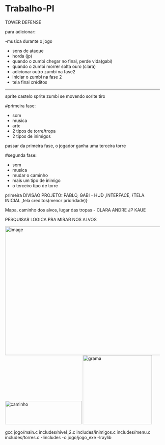 # Trabalho-PI

TOWER DEFENSE

para adicionar: 

-musica durante o jogo
- sons de ataque
- horda (jp)
- quando o zumbi chegar no final, perde vida(gabi)
- quando o zumbi morrer solta ouro (clara)
- adicionar outro zumbi na fase2
- iniciar o zumbi na fase 2
- tela final créditos
-------------
sprite castelo
sprite zumbi se movendo
sorite tiro

#primeira fase:    
  - som
  - musica
  - arte
  - 2 tipos de torre/tropa
  - 2 tipos de inimigos
    
passar da primeira fase, o jogador ganha uma terceira torre

#segunda fase:
  - som
  - musica
  - mudar o caminho
  - mais um tipo de inimigo
  - o terceiro tipo de torre

primeira DIVISAO  PROJETO:
  PABLO, GABI - HUD ,INTERFACE, {TELA INICIAL ,tela creditos(menor prioridade)} 
  
  Mapa, caminho dos alvos, lugar das tropas - CLARA ANDRE JP KAUE

PESQUISAR LOGICA PRA MIRAR NOS ALVOS 


<img width="664" height="419" alt="image" src="https://github.com/user-attachments/assets/bc70629c-50ea-48b5-a0bb-263d18aed400" />

<img width="249" height="76" alt="caminho" src="https://github.com/user-attachments/assets/bd7c1fed-7325-4a59-a525-c6cc89b2fde2" />

<img width="225" height="225" alt="grama" src="https://github.com/user-attachments/assets/4b973955-2497-43cb-bfa3-b9d3996b4857" />


gcc jogo/main.c includes/nivel_2.c includes/inimigos.c includes/menu.c includes/torres.c -Iincludes -o jogo/jogo_exe -lraylib

